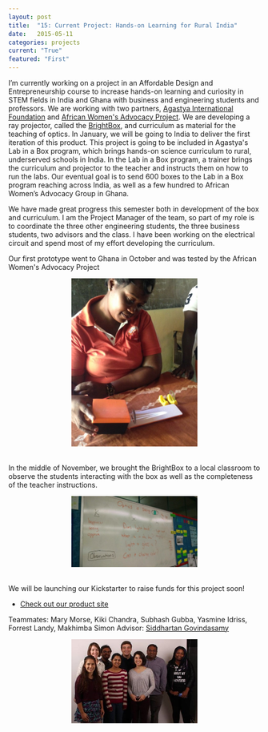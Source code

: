```yaml
---
layout: post
title:  "15: Current Project: Hands-on Learning for Rural India"
date:   2015-05-11
categories: projects
current: "True"
featured: "First"
---
```


I’m currently working on a project in an Affordable Design and Entrepreneurship course to increase hands-on learning and curiosity in STEM fields in India and Ghana with business and engineering students and professors. We are working with two partners, [Agastya International Foundation](http://www.agastya.org/) and [African Women's Advocacy Project](http://www.africanwomenadvocacyproject.org/). We are developing a ray projector, called the [BrightBox](http://brightbox1.weebly.com/), and curriculum as material for the teaching of optics. In January, we will be going to India to deliver the first iteration of this product. This project is going to be included in Agastya's Lab in a Box program, which brings hands-on science curriculum to rural, underserved schools in India.  In the Lab in a Box program, a trainer brings the curriculum and projector to the teacher and instructs them on how to run the labs.  Our eventual goal is to send 600 boxes to the Lab in a Box program reaching across India, as well as a few hundred to African Women’s Advocacy Group in Ghana. 

We have made great progress this semester both in development of the box and curriculum. I am the Project Manager of the team, so part of my role is to coordinate the three other engineering students, the three business students, two advisors and the class. I have been working on the electrical circuit and spend most of my effort developing the curriculum.

Our first prototype went to Ghana in October and was tested by the African Women's Advocacy Project
<center><img src="images/projects/ADE/ADEinGhana.jpg" width="50%"></center><br> 

In the middle of November, we brought the BrightBox to a local classroom to observe the students interacting with the box as well as the completeness of the teacher instructions.
<center><img src="images/projects/ADE/framingham.jpeg" width="50%"></center><br> 

We will be launching our Kickstarter to raise funds for this project soon!
* [Check out our product site](http://brightbox1.weebly.com/)

Teammates: Mary Morse, Kiki Chandra, Subhash Gubba, Yasmine Idriss, Forrest Landy, Makhimba Simon
Advisor: [Siddhartan Govindasamy](http://www.olin.edu/faculty/profile/siddhartan-govindasamy/)
<center><img src="images/projects/ADE/ADEteam.jpg" width="50%"></center>

